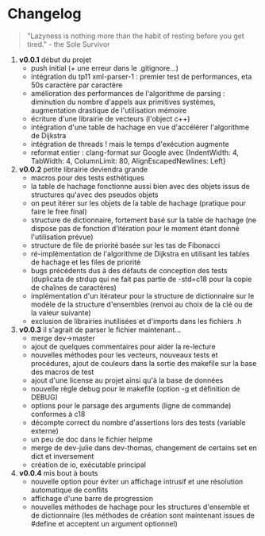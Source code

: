 # Changelog

> "Lazyness is nothing more than the habit of resting before you get tired." - the Sole Survivor

1.  **v0.0.1** début du projet
    *   push initial (+ une erreur dans le .gitignore...)
    *   intégration du tp11 xml-parser-1 : premier test de performances, eta 50s caractère par caractère
    *   amélioration des performances de l'algorithme de parsing : diminution du nombre d'appels aux primitives systèmes, augmentation drastique de l'utilisation mémoire
    *   écriture d'une librairie de vecteurs (l'object c++)
    *   intégration d'une table de hachage en vue d'accélérer l'algorithme de Dijkstra
    *   intégration de threads ! mais le temps d'exécution augmente
    *   reformat entier : clang-format sur Google avec {IndentWidth: 4, TabWidth: 4, ColumnLimit: 80, AlignEscapedNewlines: Left}
2.  **v0.0.2** petite librairie deviendra grande
    *   macros pour des tests esthétiques
    *   la table de hachage fonctionne aussi bien avec des objets issus de structures qu'avec des pseudos objets
    *   on peut itérer sur les objets de la table de hachage (pratique pour faire le free final)
    *   structure de dictionnaire, fortement basé sur la table de hachage (ne dispose pas de fonction d'itération pour le moment étant donné l'utilisation prévue)
    *   structure de file de priorité basée sur les tas de Fibonacci
    *   ré-implémentation de l'algorithme de Dijkstra en utilisant les tables de hachage et les files de priorité
    *   bugs précédents dus à des défauts de conception des tests (duplicata de strdup qui ne fait pas partie de -std=c18 pour la copie de chaînes de caractères)
    *   implémentation d'un itérateur pour la structure de dictionnaire sur le modèle de la structure d'ensembles (renvoi au choix de la clé ou de la valeur suivante)
    *   exclusion de librairies inutilisées et d'imports dans les fichiers .h
3.  **v0.0.3** il s'agrait de parser le fichier maintenant...
    *   merge dev->master
    *   ajout de quelques commentaires pour aider la re-lecture
    *   nouvelles méthodes pour les vecteurs, nouveaux tests et procédures, ajout de couleurs dans la sortie des makefile sur la base des macros de test
    *   ajout d'une license au projet ainsi qu'à la base de données
    *   nouvelle règle debug pour le makefile (option -g et définition de DEBUG)
    *   options pour le parsage des arguments (ligne de commande) conformes à c18
    *   décompte correct du nombre d'assertions lors des tests (variable externe)
    *   un peu de doc dans le fichier helpme
    *   merge de dev-julie dans dev-thomas, changement de certains set en dict et inversement
    *   création de io, exécutable principal
4.  **v0.0.4** mis bout à bouts
    *   nouvelle option pour éviter un affichage intrusif et une résolution automatique de conflits
    *   affichage d'une barre de progression
    *   nouvelles méthodes de hachage pour les structures d'ensemble et de dictionnaire (les méthodes de création sont maintenant issues de #define et acceptent un argument optionnel)
